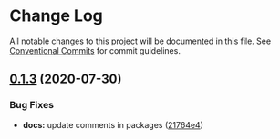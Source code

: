# Change Log

All notable changes to this project will be documented in this file.
See [Conventional Commits](https://conventionalcommits.org) for commit guidelines.

## [0.1.3](https://github.com/bahdcoder/ds.e/compare/v0.1.2...v0.1.3) (2020-07-30)


### Bug Fixes

* **docs:** update comments in packages ([21764e4](https://github.com/bahdcoder/ds.e/commit/21764e4d73ac2626fd9927b968e1d4b6fc58615d))
